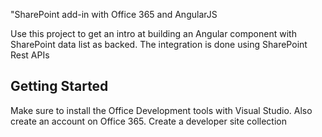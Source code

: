 "SharePoint add-in with Office 365 and AngularJS

Use this project to get an intro at building an Angular component with SharePoint data list as backed. The integration
is done using SharePoint Rest APIs

## Getting Started
Make sure to install the Office Development tools with Visual Studio.
Also create an account on Office 365. 
Create a developer site collection

